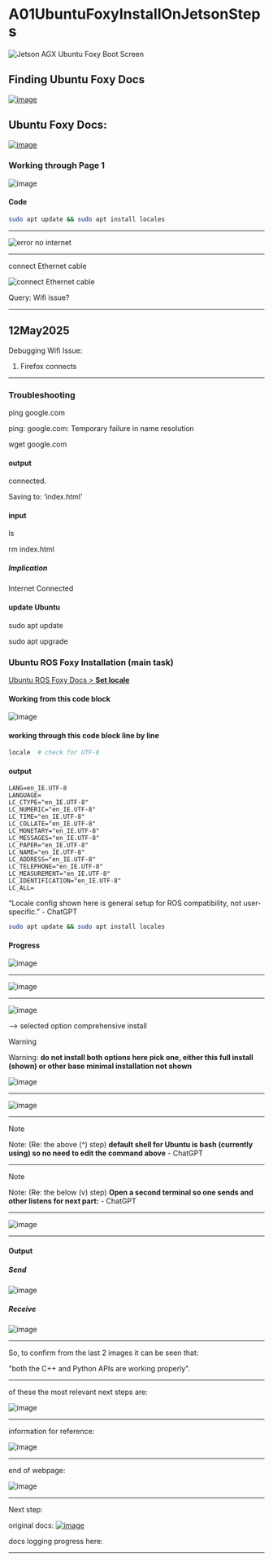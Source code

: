# A01UbuntuFoxyInstallOnJetsonSteps

![Jetson AGX Ubuntu Foxy Boot Screen](/static/images/A01202505091520V01JetsonAGXUbuntuFoxyBootScreen.jpeg)

## Finding Ubuntu Foxy Docs

[![image](https://github.com/user-attachments/assets/c3b510ca-0b6a-4e3a-baec-bdf1683075a4)](https://www.google.com/search?q=https%3A%2F%2Fdocs.ros.org%2Fen%2Ffoxy%2FInstallation%2FUbuntu-Install-Debians.html&num=10&newwindow=1&sca_esv=5c6211a02afc286c&sxsrf=AHTn8zougsJClx8NmJJAld9DRBtdGRcGrg%3A1746803450863&ei=-hoeaJDANI6vhbIPzfqZ4QI&ved=0ahUKEwiQpbn51ZaNAxWOV0EAHU19JiwQ4dUDCBA&uact=5&oq=https%3A%2F%2Fdocs.ros.org%2Fen%2Ffoxy%2FInstallation%2FUbuntu-Install-Debians.html&gs_lp=Egxnd3Mtd2l6LXNlcnAiRWh0dHBzOi8vZG9jcy5yb3Mub3JnL2VuL2ZveHkvSW5zdGFsbGF0aW9uL1VidW50dS1JbnN0YWxsLURlYmlhbnMuaHRtbEgAUABYAHAAeACQAQCYAQCgAQCqAQC4AQPIAQD4AQGYAgCgAgCYAwCSBwCgBwCyBwC4BwDCBwDIBwA&sclient=gws-wiz-serp)

## Ubuntu Foxy Docs:

[![image](https://github.com/user-attachments/assets/bbb404a9-12da-4cc8-bced-bfae59406a3f)](https://docs.ros.org/en/foxy/Installation/Ubuntu-Install-Debians.html)

### Working through Page 1

![image](https://github.com/user-attachments/assets/107badbd-2d59-4548-bd18-6d2b83753273)

#### Code

```bash
sudo apt update && sudo apt install locales
```

____

![error no internet](https://github.com/user-attachments/assets/2078bbfa-23e3-4acd-a83b-32f178e669b6)

____

connect Ethernet cable

![connect Ethernet cable](https://github.com/user-attachments/assets/caf71dba-235d-47c7-9b19-b351a8e90a06)

Query: Wifi issue?

____

## 12May2025

Debugging Wifi Issue:

1. Firefox connects

_____

### Troubleshooting

ping google.com

ping: google.com: Temporary failure in name resolution

wget google.com

#### output

connected.

Saving to: ‘index.html’

#### input

ls

rm index.html

##### Implication

Internet Connected

#### update Ubuntu

sudo apt update

sudo apt upgrade

### Ubuntu ROS Foxy Installation (main task)

[Ubuntu ROS Foxy Docs > **Set locale**](https://docs.ros.org/en/foxy/Installation/Ubuntu-Install-Debians.html#id2)

#### Working from this code block

![image](https://github.com/user-attachments/assets/7db22ba8-baac-4078-ae91-006d43f00988)

#### working through this code block line by line

```bash
locale  # check for UTF-8
```

#### output

```
LANG=en_IE.UTF-8
LANGUAGE=
LC_CTYPE="en_IE.UTF-8"
LC_NUMERIC="en_IE.UTF-8"
LC_TIME="en_IE.UTF-8"
LC_COLLATE="en_IE.UTF-8"
LC_MONETARY="en_IE.UTF-8"
LC_MESSAGES="en_IE.UTF-8"
LC_PAPER="en_IE.UTF-8"
LC_NAME="en_IE.UTF-8"
LC_ADDRESS="en_IE.UTF-8"
LC_TELEPHONE="en_IE.UTF-8"
LC_MEASUREMENT="en_IE.UTF-8"
LC_IDENTIFICATION="en_IE.UTF-8"
LC_ALL=
```

“Locale config shown here is general setup for ROS compatibility, not user-specific.” - ChatGPT

```bash
sudo apt update && sudo apt install locales
```

#### Progress

![image](https://github.com/user-attachments/assets/de3281dd-9771-46e5-a9f8-ca5425414342)

____

![image](https://github.com/user-attachments/assets/b76a0ca8-5a87-42b6-bdb9-4c0a5b11d31d)

____

![image](https://github.com/user-attachments/assets/1ba5ae37-d2b0-4479-b062-e7b6bea4f54c)

--> selected option comprehensive install

> [!WARNING]
> Warning: **do not install both options here pick one, either this full install (shown) or other base minimal installation not shown**

![image](https://github.com/user-attachments/assets/882c8d18-816e-4492-b4e6-8585f6c8d2aa)

____

![image](https://github.com/user-attachments/assets/cd13c678-166e-4b9a-b8f0-abf30fe1c193)

____

> [!NOTE]
> Note: (Re: the above (^) step) **default shell for Ubuntu is bash (currently using) so no need to edit the command above** - ChatGPT

____

> [!NOTE]
> Note: (Re: the below (v) step) **Open a second terminal so one sends and other listens for next part:** - ChatGPT

____

![image](https://github.com/user-attachments/assets/b13202cc-4d49-4936-861a-c0d25497157a)

____

#### Output

##### Send

![image](https://github.com/user-attachments/assets/d06a288e-c5ad-407c-b6a6-10aa64229c17)

##### Receive

![image](https://github.com/user-attachments/assets/6e7b0ae3-3f32-4278-a5fb-4366c58405dd)

____

So, to confirm from the last 2 images it can be seen that:

"both the C++ and Python APIs are working properly".

____

of these the most relevant next steps are:

![image](https://github.com/user-attachments/assets/00a2e4f5-0760-4230-b6e5-9e0f4f14e273)

____

information for reference:

![image](https://github.com/user-attachments/assets/250ca691-b7bd-4941-a430-c054b1da99b9)

____

end of webpage:

![image](https://github.com/user-attachments/assets/650c0e48-80ce-4632-9b37-9a5866406441)

____

Next step:

original docs: [![image](https://github.com/user-attachments/assets/5f48c5de-7792-4667-b661-bde23d49baa8)](https://docs.ros.org/en/foxy/Tutorials.html)

docs logging progress here: []()

____

